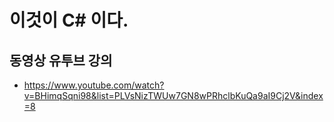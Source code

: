 # 이것이 C# 이다.
## 동영상 유투브 강의
- https://www.youtube.com/watch?v=BHimqSqni98&list=PLVsNizTWUw7GN8wPRhclbKuQa9aI9Cj2V&index=8

